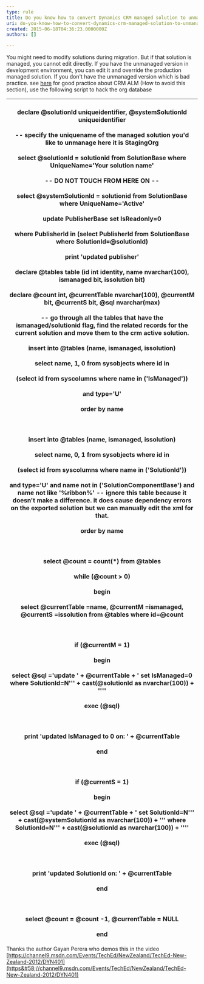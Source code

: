 ```yaml
---
type: rule
title: Do you know how to convert Dynamics CRM managed solution to unmanaged
uri: do-you-know-how-to-convert-dynamics-crm-managed-solution-to-unmanaged
created: 2015-06-18T04:36:23.0000000Z
authors: []

---
```


 ​​You might need to modify solutions during migration. But if that solution is managed, you cannot edit directly. If you have the unmanaged version in development environment, you can edit it and override the production managed solution. 
If you don't have the unmanaged version which is bad practice. see [her​e](http&#58;//community.adxstudio.com/blogs/shan/2014-01-17-converting-crm-solutions-from-managed-to-unmanaged/) for good practice about CRM ALM (How to avoid this section), use the following script to hack the org database


| ​<br>declare @solutionId uniqueidentifier, @systemSolutionId uniqueidentifier<br> <br>-- specify the uniquename of the managed solution you'd like to unmanage here it is StagingOrg<br> <br>select @solutionId = solutionid from SolutionBase where UniqueName='Your solution name'<br> <br>-- DO NOT TOUCH FROM HERE ON --<br> <br>select @systemSolutionId = solutionid from SolutionBase where UniqueName='Active'<br> <br>update PublisherBase set IsReadonly=0<br> <br>where PublisherId in (select PublisherId from SolutionBase where SolutionId=@solutionId)<br> <br>print 'updated publisher'<br>  <br>declare @tables table (id int identity, name nvarchar(100), ismanaged bit, issolution bit)<br> <br>declare @count int, @currentTable nvarchar(100), @currentM bit, @currentS bit, @sql nvarchar(max)<br> <br>-- go through all the tables that have the ismanaged/solutionid flag, find the related records for the current solution and move them to the crm active solution.<br> <br>insert into @tables (name, ismanaged, issolution)<br> <br>select name, 1, 0 from sysobjects where id in<br> <br>(select id from syscolumns where name in ('IsManaged'))<br> <br>and type='U'<br> <br>order by name<br> <br><br> <br>insert into @tables (name, ismanaged, issolution)<br> <br>select name, 0, 1 from sysobjects where id in<br> <br>(select id from syscolumns where name in ('SolutionId'))<br> <br>and type='U' and name not in ('SolutionComponentBase') and name not like '%ribbon%' -- ignore this table because it doesn't make a difference. it does cause dependency errors on the exported solution but we can manually edit the xml for that.<br> <br>order by name<br> <br><br> <br>select @count = count(\*) from @tables<br> <br>while (@count &gt; 0)<br> <br>begin<br> <br>select @currentTable =name, @currentM =ismanaged, @currentS =issolution from @tables where id=@count<br> <br><br> <br>if (@currentM = 1)<br> <br>begin<br> <br>select @sql ='update ' + @currentTable + ' set IsManaged=0 where SolutionId=N''' + cast(@solutionId as nvarchar(100)) + ''''<br> <br>exec (@sql)<br> <br><br> <br>print 'updated IsManaged to 0 on: ' + @currentTable<br> <br>end<br> <br><br> <br>if (@currentS = 1)<br> <br>begin<br> <br>select @sql ='update ' + @currentTable + ' set SolutionId=N''' + cast(@systemSolutionId as nvarchar(100)) + ''' where SolutionId=N''' + cast(@solutionId as nvarchar(100)) + ''''<br> <br>exec (@sql)<br> <br><br> <br>print 'updated SolutionId on: ' + @currentTable<br> <br>end<br> <br><br> <br>select @count = @count -1, @currentTable = NULL<br> <br>end<br>  |
| --- |



Thanks the author Gayan Perera who demos this in the video [https://channel9.msdn.com/Events/TechEd/NewZealand/TechEd-New-Zealand-2012/DYN401](https&#58;//channel9.msdn.com/Events/TechEd/NewZealand/TechEd-New-Zealand-2012/DYN401)
